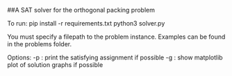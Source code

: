 ##A SAT solver for the orthogonal packing problem

To run:
pip install -r requirements.txt
python3 solver.py <filepath> <options>

You must specify a filepath to the problem instance. Examples can be found in the problems folder.

Options:
-p : print the satisfying assignment if possible
-g : show matplotlib plot of solution graphs if possible 